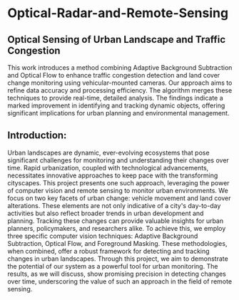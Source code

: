 # Optical-Radar-and-Remote-Sensing
## Optical Sensing of Urban Landscape and Traffic Congestion
This work introduces a method combining Adaptive Background Subtraction and Optical Flow to enhance traffic congestion detection and land cover change monitoring using vehicular-mounted cameras. Our approach aims to refine data accuracy and processing efficiency. The algorithm merges these techniques to provide real-time, detailed analysis. The findings indicate a marked improvement in identifying and tracking dynamic objects, offering significant implications for urban planning and environmental management.

## Introduction:
Urban landscapes are dynamic, ever-evolving ecosystems that pose significant challenges for monitoring and understanding their changes over time. Rapid urbanization, coupled with technological advancements, necessitates innovative approaches to keep pace with the transforming cityscapes. This project presents one such approach, leveraging the power of computer vision and remote sensing to monitor urban environments.
We focus on two key facets of urban change: vehicle movement and land cover alterations. These elements are not only indicative of a city's day-to-day activities but also reflect broader trends in urban development and planning. Tracking these changes can provide valuable insights for urban planners, policymakers, and researchers alike. To achieve this, we employ three specific computer vision techniques: Adaptive Background Subtraction, Optical Flow, and Foreground Masking. These methodologies, when combined, offer a robust framework for detecting and tracking changes in urban landscapes.
Through this project, we aim to demonstrate the potential of our system as a powerful tool for urban monitoring. The results, as we will discuss, show promising precision in detecting changes over time, underscoring the value of such an approach in the field of remote sensing.
